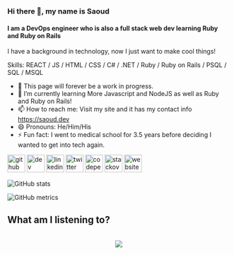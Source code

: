 ### Hi there 👋, my name is Saoud
#### I am a DevOps engineer who is also a full stack web dev learning Ruby and Ruby on Rails
I have a background in technology, now I just want to make cool things!

Skills: REACT / JS / HTML / CSS / C# / .NET / Ruby / Ruby on Rails / PSQL / SQL / MSQL

- 🔭 This page will forever be a work in progress. 
- 🌱 I’m currently learning More Javascript and NodeJS as well as Ruby and Ruby on Rails!
- 📫 How to reach me: Visit my site and it has my contact info https://saoud.dev 
- 😄 Pronouns: He/Him/His 
- ⚡ Fun fact: I went to medical school for 3.5 years before deciding I wanted to get into tech again. 


[<img src='https://cdn.jsdelivr.net/npm/simple-icons@3.0.1/icons/github.svg' alt='github' height='40'>](https://github.com/saoud)  [<img src='https://cdn.jsdelivr.net/npm/simple-icons@3.0.1/icons/dev-dot-to.svg' alt='dev' height='40'>](https://dev.to/saoud)  [<img src='https://cdn.jsdelivr.net/npm/simple-icons@3.0.1/icons/linkedin.svg' alt='linkedin' height='40'>](https://www.linkedin.com/in/saoud/)  [<img src='https://cdn.jsdelivr.net/npm/simple-icons@3.0.1/icons/twitter.svg' alt='twitter' height='40'>](https://twitter.com/asimplenation)  [<img src='https://cdn.jsdelivr.net/npm/simple-icons@3.0.1/icons/codepen.svg' alt='codepen' height='40'>](https://codepen.io/saoud)  [<img src='https://cdn.jsdelivr.net/npm/simple-icons@3.0.1/icons/stackoverflow.svg' alt='stackoverflow' height='40'>](https://stackoverflow.com/users/asimplenation)  [<img src='https://cdn.jsdelivr.net/npm/simple-icons@3.0.1/icons/icloud.svg' alt='website' height='40'>](saoud.dev)  

![GitHub stats](https://github-readme-stats.vercel.app/api?username=saoud&show_icons=true)  

![GitHub metrics](https://metrics.lecoq.io/saoud)

## What am I listening to? 
  

<br/>  

<div align="center"><img src="https://spotify-github-profile.vercel.app/api/view?uid=asimplenation&cover_image=true&theme=default" /></div>  

<br/> 

